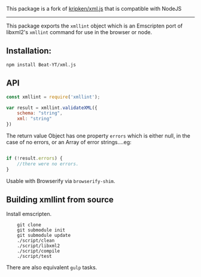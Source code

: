 This package is a fork of [kripken/xml.js](https://github.com/kripken/xml.js) that is compatible with NodeJS

-----------------------------------------------------------------------------------

This package exports the `xmllint` object which is an Emscripten port of
libxml2's `xmllint` command for use in the browser or node.


## Installation:

```
npm install Beat-YT/xml.js
```

## API

```javascript
const xmllint = require('xmllint');

var result = xmllint.validateXML({
    schema: "string",
    xml: "string"
})

```

The return value Object has one property `errors` which is either null,
in the case of no errors, or an Array of error strings....eg:

```javascript

if (!result.errors) {
	//there were no errors.
}

```

Usable with Browserify via `browserify-shim`.

## Building xmllint from source

Install emscripten.

```
	git clone
	git submodule init
	git submodule update
	./script/clean
	./script/libxml2
	./script/compile
	./script/test
```

There are also equivalent `gulp` tasks.

